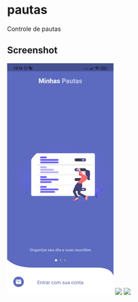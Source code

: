 # pautas
 Controle de pautas

## Screenshot

<img src="release/images/Login.jpeg?raw=true" width="49.5%" /> <img src="release/images/Pautas.gif?raw=true" width="48.25%" /> <img src="release/images/Tasks.gif?raw=true" width="48.25%" />